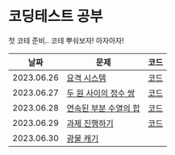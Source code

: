 # 코딩테스트 공부
첫 코테 준비.. 코테 뿌숴보자! 아자아자!


| 날짜        | 문제                                                                                  | 코드                                                          |
| ---------- | -----------------------------------------------------------------------------------  | ----------------------------------------------------------- |
| 2023.06.26 | [요격 시스템](https://school.programmers.co.kr/learn/courses/30/lessons/181188)         | [코드](https://github.com/ewhacote/yunsun/blob/main/day1.py) |
| 2023.06.27 | [두 원 사이의 정수 쌍](https://school.programmers.co.kr/learn/courses/30/lessons/181187)  | [코드](https://github.com/ewhacote/yunsun/blob/main/day2.py) |
| 2023.06.28 | [연속된 부분 수열의 합](https://school.programmers.co.kr/learn/courses/30/lessons/178870) | [코드](https://github.com/ewhacote/yunsun/blob/main/day3.py)  |
| 2023.06.29 | [과제 진행하기](https://school.programmers.co.kr/learn/courses/30/lessons/176962)       | [코드](https://github.com/ewhacote/yunsun/blob/main/day4.py)  |
| 2023.06.30 | [광물 캐기](https://school.programmers.co.kr/learn/courses/30/lessons/172927)          |                                                              |

